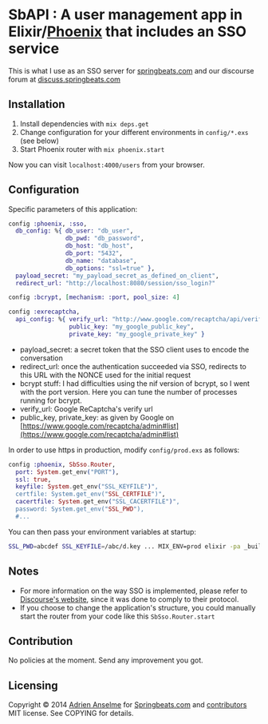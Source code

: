 # SbAPI : A user management app in Elixir/[Phoenix] that includes an SSO service

This is what I use as an SSO server for [springbeats.com](springbeats.com) and our discourse forum at [discuss.springbeats.com](discuss.springbeats.com)

[Phoenix]: https://github.com/phoenixframework/phoenix

## Installation

1. Install dependencies with `mix deps.get`
2. Change configuration for your different environments in `config/*.exs` (see below)
3. Start Phoenix router with `mix phoenix.start`

Now you can visit `localhost:4000/users` from your browser.

## Configuration

Specific parameters of this application:

```elixir
config :phoenix, :sso,
  db_config: %{ db_user: "db_user",
                db_pwd: "db_password",
                db_host: "db_host",
                db_port: "5432",
                db_name: "database",
                db_options: "ssl=true" },
  payload_secret: "my_payload_secret_as_defined_on_client",
  redirect_url: "http://localhost:8080/session/sso_login?"

config :bcrypt, [mechanism: :port, pool_size: 4]

config :exrecaptcha,
  api_config: %{ verify_url: "http://www.google.com/recaptcha/api/verify",
                 public_key: "my_google_public_key",
                 private_key: "my_google_private_key" }
```

* payload_secret: a secret token that the SSO client uses to encode the conversation
* redirect_url: once the authentication succeeded via SSO, redirects to this URL with the NONCE used for the initial request
* bcrypt stuff: I had difficulties using the nif version of bcrypt, so I went with the port version. Here you can tune the number of processes running for bcrypt.
* verify_url: Google ReCaptcha's verify url
* public_key, private_key: as given by Google on [https://www.google.com/recaptcha/admin#list](https://www.google.com/recaptcha/admin#list)

In order to use https in production, modify `config/prod.exs` as follows:

```elixir
config :phoenix, SbSso.Router,
  port: System.get_env("PORT"),
  ssl: true,
  keyfile: System.get_env("SSL_KEYFILE")",
  certfile: System.get_env("SSL_CERTFILE")",
  cacertfile: System.get_env("SSL_CACERTFILE")",
  password: System.get_env("SSL_PWD"),
  #...

```

You can then pass your environment variables at startup:

```bash
SSL_PWD=abcdef SSL_KEYFILE=/abc/d.key ... MIX_ENV=prod elixir -pa _build/prod/consolidated -S mix phoenix.start
```

## Notes

* For more information on the way SSO is implemented, please refer to [Discourse's website](https://meta.discourse.org/t/official-single-sign-on-for-discourse/13045), since it was done to comply to their protocol.
* If you choose to change the application's structure, you could manually start the router from your code like this `SbSso.Router.start`

## Contribution

No policies at the moment. Send any improvement you got.

## Licensing
Copyright © 2014 [Adrien Anselme](https://github.com/adanselm) for [Springbeats.com](springbeats.com) and [contributors](https://github.com/adanselm/sbapi/graphs/contributors)
MIT license. See COPYING for details.

